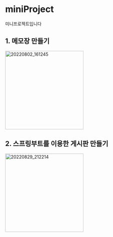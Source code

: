 # miniProject
미니프로젝트입니다

## 1. 메모장 만들기
<img width="250" alt="20220802_161245" src="https://user-images.githubusercontent.com/94501397/182314437-f6e449a5-41a3-49b1-b7e3-44d123503c5d.png">

## 2. 스프링부트를 이용한 게시판 만들기
<img width="250" alt="20220829_212214" src="https://user-images.githubusercontent.com/94501397/187200019-0a4651b6-dbd6-47e0-acbf-d29af38e0afc.png">
